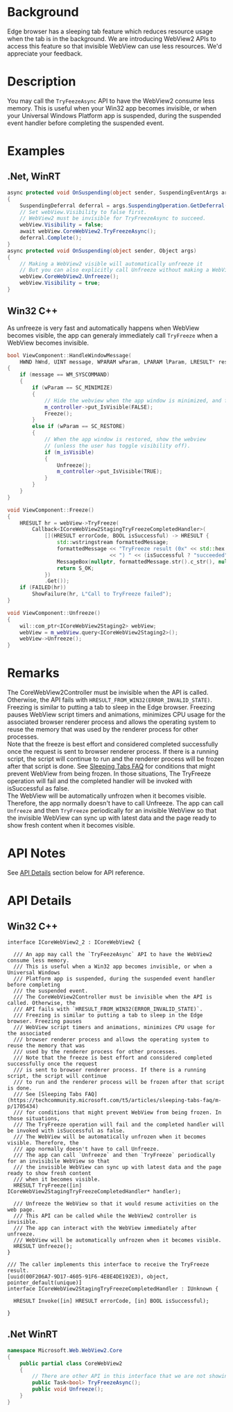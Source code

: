 # Background
Edge browser has a sleeping tab feature which reduces resource usage when the tab is in the background. We are introducing WebView2 APIs
to access this feature so that invisible WebView can use less resources. We'd appreciate your feedback.


# Description
You may call the `TryFeezeAsync` API to have the WebView2 consume less memory. This is useful when your Win32 app becomes invisible, or when your Universal Windows Platform app is suspended, during the suspended event handler before completing the suspended event.

# Examples
## .Net, WinRT
```c#
async protected void OnSuspending(object sender, SuspendingEventArgs args)
{
    SuspendingDeferral deferral = args.SuspendingOperation.GetDeferral();
    // Set webView.Visibility to false first.
    // WebView2 must be invisible for TryFreezeAsync to succeed.
    webView.Visibility = false;
    await webView.CoreWebView2.TryFreezeAsync();
    deferral.Complete();
}
async protected void OnSuspending(object sender, Object args)
{
    // Making a WebView2 visible will automatically unfreeze it
    // But you can also explicitly call Unfreeze without making a WebView2 visible to unfreeze it.
    webView.CoreWebView2.Unfreeze();
    webView.Visibility = true;
}
```
## Win32 C++
As unfreeze is very fast and automatically happens when WebView becomes visible, the app can generaly immediately call `TryFreeze` when a WebView becomes invisible.
```cpp
bool ViewComponent::HandleWindowMessage(
    HWND hWnd, UINT message, WPARAM wParam, LPARAM lParam, LRESULT* result)
{
    if (message == WM_SYSCOMMAND)
    {
        if (wParam == SC_MINIMIZE)
        {
            // Hide the webview when the app window is minimized, and freeze it.
            m_controller->put_IsVisible(FALSE);
            Freeze();
        }
        else if (wParam == SC_RESTORE)
        {
            // When the app window is restored, show the webview
            // (unless the user has toggle visibility off).
            if (m_isVisible)
            {
                Unfreeze();
                m_controller->put_IsVisible(TRUE);
            }
        }
    }
}

void ViewComponent::Freeze()
{
    HRESULT hr = webView->TryFreeze(
        Callback<ICoreWebView2StagingTryFreezeCompletedHandler>(
            [](HRESULT errorCode, BOOL isSuccessful) -> HRESULT {
                std::wstringstream formattedMessage;
                formattedMessage << "TryFreeze result (0x" << std::hex << errorCode
                                 << ") " << (isSuccessful ? "succeeded" : "failed");
                MessageBox(nullptr, formattedMessage.str().c_str(), nullptr, MB_OK);
                return S_OK;
            })
            .Get());
    if (FAILED(hr))
        ShowFailure(hr, L"Call to TryFreeze failed");
}

void ViewComponent::Unfreeze()
{
    wil::com_ptr<ICoreWebView2Staging2> webView;
    webView = m_webView.query<ICoreWebView2Staging2>();
    webView->Unfreeze();
}
```

# Remarks
The CoreWebView2Controller must be invisible when the API is called. Otherwise, the
API fails with `HRESULT_FROM_WIN32(ERROR_INVALID_STATE)`.   
Freezing is similar to putting a tab to sleep in the Edge browser. Freezing pauses
WebView script timers and animations, minimizes CPU usage for the associated
browser renderer process and allows the operating system to reuse the memory that was
used by the renderer process for other processes.   
Note that the freeze is best effort and considered completed successfully once the request
is sent to browser renderer process. If there is a running script, the script will continue
to run and the renderer process will be frozen after that script is done.
See [Sleeping Tabs FAQ](https://techcommunity.microsoft.com/t5/articles/sleeping-tabs-faq/m-p/1705434)
for conditions that might prevent WebView from being frozen. In those situations,
The TryFreeze operation will fail and the completed handler will be invoked with isSuccessful as false.   
The WebView will be automatically unfrozen when it becomes visible. Therefore, the app normally doesn't have to call Unfreeze.
The app can call `Unfreeze` and then `TryFreeze` periodically for an invisible WebView so that the invisible WebView can sync up with
latest data and the page ready to show fresh content when it becomes visible.

# API Notes
See [API Details](#api-details) section below for API reference.

# API Details

## Win32 C++
```IDL
interface ICoreWebView2_2 : ICoreWebView2 {

  /// An app may call the `TryFeezeAsync` API to have the WebView2 consume less memory.
  /// This is useful when a Win32 app becomes invisible, or when a Universal Windows
  /// Platform app is suspended, during the suspended event handler before completing
  /// the suspended event.
  /// The CoreWebView2Controller must be invisible when the API is called. Otherwise, the
  /// API fails with `HRESULT_FROM_WIN32(ERROR_INVALID_STATE)`.
  /// Freezing is similar to putting a tab to sleep in the Edge browser. Freezing pauses
  /// WebView script timers and animations, minimizes CPU usage for the associated
  /// browser renderer process and allows the operating system to reuse the memory that was
  /// used by the renderer process for other processes.
  /// Note that the freeze is best effort and considered completed successfully once the request
  /// is sent to browser renderer process. If there is a running script, the script will continue
  /// to run and the renderer process will be frozen after that script is done.
  /// See [Sleeping Tabs FAQ](https://techcommunity.microsoft.com/t5/articles/sleeping-tabs-faq/m-p/1705434)
  /// for conditions that might prevent WebView from being frozen. In those situations,
  /// The TryFreeze operation will fail and the completed handler will be invoked with isSuccessful as false.
  /// The WebView will be automatically unfrozen when it becomes visible. Therefore, the
  /// app normally doesn't have to call Unfreeze.
  /// The app can call `Unfreeze` and then `TryFreeze` periodically for an invisibile WebView so that
  /// the invisible WebView can sync up with latest data and the page ready to show fresh content
  /// when it becomes visible.
  HRESULT TryFreeze([in] ICoreWebView2StagingTryFreezeCompletedHandler* handler);

  /// Unfreeze the WebView so that it would resume activities on the web page.
  /// This API can be called while the WebView2 controller is invisible.
  /// The app can interact with the WebView immediately after unfreeze.
  /// WebView will be automatically unfrozen when it becomes visible.
  HRESULT Unfreeze();
}

/// The caller implements this interface to receive the TryFreeze result.
[uuid(00F206A7-9D17-4605-91F6-4E8E4DE192E3), object, pointer_default(unique)]
interface ICoreWebView2StagingTryFreezeCompletedHandler : IUnknown {

  HRESULT Invoke([in] HRESULT errorCode, [in] BOOL isSuccessful);

}
```
## .Net WinRT
```c#
namespace Microsoft.Web.WebView2.Core
{
    public partial class CoreWebView2
    {
        // There are other API in this interface that we are not showing 
        public Task<bool> TryFreezeAsync();
        public void Unfreeze();
    }
}
```
